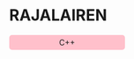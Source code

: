 # RAJALAIREN

<p><div style="width:200px;background-color:pink;text-align:center;padding:5px;border-radius:5px">C++</div></p>
